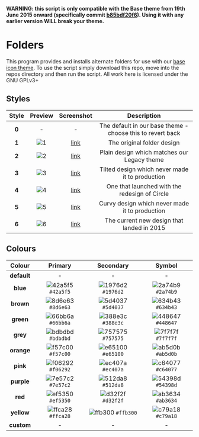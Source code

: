 **WARNING: this script is only compatible with the Base theme from 19th June 2015 onward (specifically commit [b85bdf20f6](https://github.com/numixproject/numix-icon-theme/commit/b85bdf20f674725db33a773d6b8ced7cb4d0ff7f)). Using it with any earlier version WILL break your theme.**

# Folders
This program provides and installs alternate folders for use with our [base icon theme](https://github.com/numixproject/numix-icon-theme). To use the script simply download this repo, move into the repos directory and then run the script. All work here is licensed under the GNU GPLv3+

## Styles
| Style | Preview  | Screenshot | Description |
| :------------: |:---------------:|:-----:|:-----:|
| **0** | - | - | The default in our base theme - choose this to revert back |
| **1** | ![1](https://raw.githubusercontent.com/numixproject/numix-folders/master/styles/1/preview.png) | [link](https://raw.githubusercontent.com/numixproject/numix-folders/master/styles/1/screenshot.png) | The original folder design |
| **2** | ![2](https://raw.githubusercontent.com/numixproject/numix-folders/master/styles/2/preview.png) | [link](https://raw.githubusercontent.com/numixproject/numix-folders/master/styles/2/screenshot.png) | Plain design which matches our Legacy theme |
| **3** | ![3](https://raw.githubusercontent.com/numixproject/numix-folders/master/styles/3/preview.png) | [link](https://raw.githubusercontent.com/numixproject/numix-folders/master/styles/3/screenshot.png) | Tilted design which never made it to production |
| **4** | ![4](https://raw.githubusercontent.com/numixproject/numix-folders/master/styles/4/preview.png) | [link](https://raw.githubusercontent.com/numixproject/numix-folders/master/styles/4/screenshot.png) | One that launched with the redesign of Circle |
| **5** | ![5](https://raw.githubusercontent.com/numixproject/numix-folders/master/styles/5/preview.png) | [link](https://raw.githubusercontent.com/numixproject/numix-folders/master/styles/5/screenshot.png) | Curvy design which never made it to production |
| **6** | ![6](https://raw.githubusercontent.com/numixproject/numix-folders/master/styles/6/preview.png) | [link](https://raw.githubusercontent.com/numixproject/numix-folders/master/styles/6/screenshot.png) | The current new design that landed in 2015 |

## Colours
| Colour | Primary | Secondary | Symbol |
| :------------: |:---------------:|:-----:|:-----:|
| **default** | - | - | - |
| **blue**    | ![42a5f5](https://raw.githubusercontent.com/numixproject/numix-folders/master/colours/blue/42a5f5.png) `#42a5f5`   | ![1976d2](https://raw.githubusercontent.com/numixproject/numix-folders/master/colours/blue/1976d2.png) `#1976d2`   | ![2a74b9](https://raw.githubusercontent.com/numixproject/numix-folders/master/colours/blue/2a74b9.png) `#2a74b9`   |
| **brown**   | ![8d6e63](https://raw.githubusercontent.com/numixproject/numix-folders/master/colours/brown/8d6e63.png) `#8d6e63`  | ![5d4037](https://raw.githubusercontent.com/numixproject/numix-folders/master/colours/brown/5d4037.png) `#5d4037`  | ![634b43](https://raw.githubusercontent.com/numixproject/numix-folders/master/colours/brown/634b43.png) `#634b43`  |
| **green**   | ![66bb6a](https://raw.githubusercontent.com/numixproject/numix-folders/master/colours/green/66bb6a.png) `#66bb6a`  | ![388e3c](https://raw.githubusercontent.com/numixproject/numix-folders/master/colours/green/388e3c.png) `#388e3c`  | ![448647](https://raw.githubusercontent.com/numixproject/numix-folders/master/colours/green/448647.png) `#448647`  |
| **grey**    | ![bdbdbd](https://raw.githubusercontent.com/numixproject/numix-folders/master/colours/grey/bdbdbd.png) `#bdbdbd`   | ![757575](https://raw.githubusercontent.com/numixproject/numix-folders/master/colours/grey/757575.png) `#757575`   | ![7f7f7f](https://raw.githubusercontent.com/numixproject/numix-folders/master/colours/grey/7f7f7f.png) `#7f7f7f`   |
| **orange**  | ![f57c00](https://raw.githubusercontent.com/numixproject/numix-folders/master/colours/orange/f57c00.png) `#f57c00` | ![e65100](https://raw.githubusercontent.com/numixproject/numix-folders/master/colours/orange/e65100.png) `#e65100` | ![ab5d0b](https://raw.githubusercontent.com/numixproject/numix-folders/master/colours/orange/ab5d0b.png) `#ab5d0b` |
| **pink**    | ![f06292](https://raw.githubusercontent.com/numixproject/numix-folders/master/colours/pink/f06292.png) `#f06292`   | ![ec407a](https://raw.githubusercontent.com/numixproject/numix-folders/master/colours/pink/ec407a.png) `#ec407a`   | ![c64077](https://raw.githubusercontent.com/numixproject/numix-folders/master/colours/pink/c64077.png) `#c64077`   |
| **purple**  | ![7e57c2](https://raw.githubusercontent.com/numixproject/numix-folders/master/colours/purple/7e57c2.png) `#7e57c2` | ![512da8](https://raw.githubusercontent.com/numixproject/numix-folders/master/colours/purple/512da8.png) `#512da8` | ![54398d](https://raw.githubusercontent.com/numixproject/numix-folders/master/colours/purple/54398d.png) `#54398d` |
| **red**     | ![ef5350](https://raw.githubusercontent.com/numixproject/numix-folders/master/colours/red/ef5350.png) `#ef5350`    | ![d32f2f](https://raw.githubusercontent.com/numixproject/numix-folders/master/colours/red/d32f2f.png) `#d32f2f`    | ![ab3634](https://raw.githubusercontent.com/numixproject/numix-folders/master/colours/red/ab3634.png) `#ab3634`    |
| **yellow**  | ![ffca28](https://raw.githubusercontent.com/numixproject/numix-folders/master/colours/yellow/ffca28.png) `#ffca28` | ![ffb300](https://raw.githubusercontent.com/numixproject/numix-folders/master/colours/yellow/ffb300.png) `#ffb300` | ![c79a18](https://raw.githubusercontent.com/numixproject/numix-folders/master/colours/yellow/c79a18.png) `#c79a18` |
| **custom**  | - | - | - |

